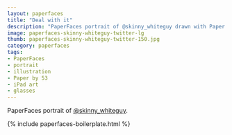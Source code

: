 ```yaml
---
layout: paperfaces
title: "Deal with it"
description: "PaperFaces portrait of @skinny_whiteguy drawn with Paper by 53 on an iPad."
image: paperfaces-skinny-whiteguy-twitter-lg
thumb: paperfaces-skinny-whiteguy-twitter-150.jpg
category: paperfaces
tags: 
- PaperFaces
- portrait
- illustration
- Paper by 53
- iPad art
- glasses
---
```


PaperFaces portrait of [@skinny_whiteguy](http://twitter.com/skinny_whiteguy).

{% include paperfaces-boilerplate.html %}